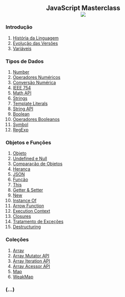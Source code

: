 <h2 align="center">JavaScript Masterclass 
  <br>
  <img src="https://img.shields.io/badge/-23%20%7C%2010%20%7C%202020-purple">
 </h2> 


### Introdução
1. [História da Linguagem](01-introducao/historia.md)
2. [Evolução das Versões](01-introducao/evolucao.md)
3. [Variáveis](01-introducao/variaveis.md)

### Tipos de Dados
1. [Number](02-tiposDeDados/number.md)
2. [Operadores Numéricos](02-tiposDeDados/operadoresNumericos.md)
3. [Conversão Numérica](02-tiposDeDados/conversaoNumerica.md)
4. [IEEE 754](02-tiposDeDados/ieee754.md)
5. [Math API](02-tiposDeDados/mathAPI.md)
6. [Strings](02-tiposDeDados/strings.md)
7. [Template Literals](02-tiposDeDados/templateLiterals.md) 
8. [String API](02-tiposDeDados/stringAPI.md)
9. [Boolean](02-tiposDeDados/boolean.md)
10. [Operadores Booleanos](02-tiposDeDados/operadoresBooleanos.md)
11. [Symbol](02-tiposDeDados/symbol.md)
12. [RegExp](02-tiposDeDados/regexp.md)

### Objetos e Funções
1. [Objeto](03-objetosEFuncoes/object.md)
2. [Undefined e Null](03-objetosEFuncoes/undefinedENull.md)
3. [Comparação de Objetos](03-objetosEFuncoes/comparacaoDeObjetos.md)
4. [Herança](03-objetosEFuncoes/heranca.md)
5. [JSON](03-objetosEFuncoes/json.md)
6. [Função](03-objetosEFuncoes/function.md)
7. [This](03-objetosEFuncoes/this.md)
8. [Getter & Setter](03-objetosEFuncoes/getterESetter.md)
9. [New](03-objetosEFuncoes/new.md)
10. [Instance Of](03-objetosEFuncoes/instanceOf.md)
11. [Arrow Function](03-objetosEFuncoes/arrowFunction.md)
12. [Execution Context](03-objetosEFuncoes/executionContext.md)
13. [Closures](03-objetosEFuncoes/closures.md)
14. [Tratamento de Exceções](03-objetosEFuncoes/tratamentoDeExcecoes.md)
15. [Destructuring](03-objetosEFuncoes/destructuring.md)

### Coleções
1. [Array](04-colecoes/array.md)
2. [Array Mutator API](04-colecoes/arrayMutatorAPI.md)
3. [Array Iteration API](04-colecoes/arrayIterationAPI.md)
4. [Array Acessor API](04-colecoes/arrayAcessorAPI.md)
5. [Map](04-colecoes/map.md)
6. [WeakMap](04-colecoes/weakMap.md)

### (...)
